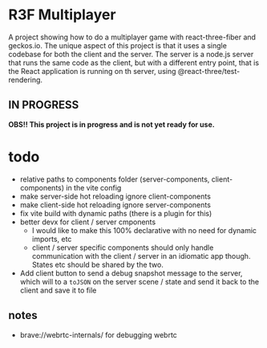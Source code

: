 # R3F Multiplayer

A project showing how to do a multiplayer game with react-three-fiber and geckos.io. The unique aspect of this project is that it uses a single codebase for both the client and the server. The server is a node.js server that runs the same code as the client, but with a different entry point, that is the React application is running on th server, using @react-three/test-rendering.

## IN PROGRESS


**OBS!! This project is in progress and is not yet ready for use.**

# todo

* relative paths to components folder (server-components, client-components) in the vite config
* make server-side hot reloading ignore client-components
* make client-side hot reloading ignore server-components
* fix vite build with dynamic paths (there is a plugin for this)
* better devx for client / server cmponents
  * I would like to make this 100% declarative with no need for dynamic imports, etc
  * client / server specific components should only handle communication with the client / server in an idiomatic app though. States etc should be shared by the two.
* Add client button to send a debug snapshot message to the server, which will to a `toJSON` on the server scene / state and send it back to the client and save it to file




## notes

* brave://webrtc-internals/ for debugging webrtc

